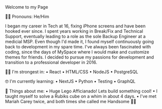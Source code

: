 <!--
**danimalcrackrz/danimalcrackrz** is a ✨ _special_ ✨ repository because its `README.md` (this file) appears on your GitHub profile.

Here are some ideas to get you started:

- 🔭 I’m currently working on ...
- 🌱 I’m currently learning ...
- 👯 I’m looking to collaborate on ...
- 🤔 I’m looking for help with ...
- 💬 Ask me about ...
- 📫 How to reach me: ...
- 😄 Pronouns: ...
- ⚡ Fun fact: ...
-->
Welcome to my Page

✌🏽 Pronouns: He/Him

I began my career in Tech at 16, fixing iPhone screens and have been hooked ever since. I spent years working in Break/Fix and Technical Support, eventually leading to a role as the sole Backup Engineer at a medicial MSP. Even though I'd made it, I found myself continuously going back to development in my spare time. I've always been fascinated with coding, since the days of MySpace where I would make and customize themes for friends. I decided to pursue my passions for development and transition to a professional developer in 2016.

💪🏽 I'm strongest in:
• React
• HTML/CSS
• NodeJS
• PostgreSQL

🤓 I'm currently learning:
• NextJS
• Python
• Testing
• GraphQL

🤯 Things about me:
• Huge Lego Afficianado! Lets build something cool!
• I taught myself to solve a Rubiks cube on a whim in about 4 days.
• I've met Mariah Carey twice, and both times she called me Handsome 💅🏽
